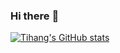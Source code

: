 ### Hi there :wave:

[![Tihang's GitHub stats](https://github-readme-stats.vercel.app/api?username=tihang)](https://github.com/anuraghazra/github-readme-stats)
